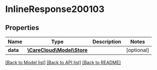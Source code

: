 # InlineResponse200103

## Properties
Name | Type | Description | Notes
------------ | ------------- | ------------- | -------------
**data** | [**\CareCloud\Model\Store**](Store.md) |  | [optional] 

[[Back to Model list]](../../README.md#documentation-for-models) [[Back to API list]](../../README.md#documentation-for-api-endpoints) [[Back to README]](../../README.md)

